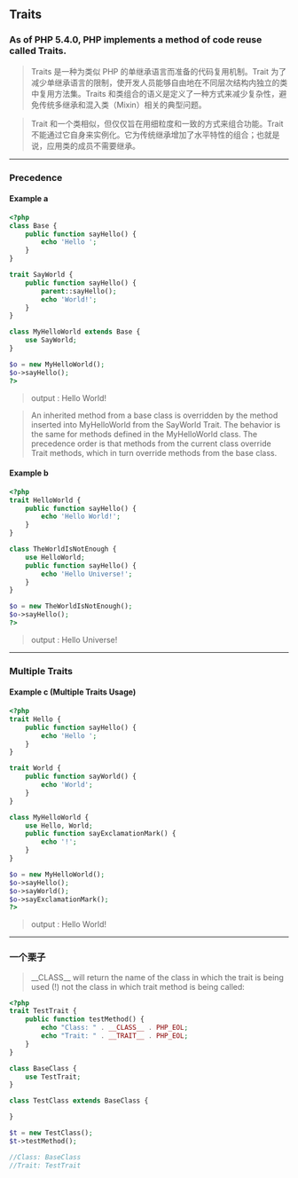 ## Traits

### As of PHP 5.4.0, PHP implements a method of code reuse called Traits.

> Traits 是一种为类似 PHP 的单继承语言而准备的代码复用机制。Trait 为了减少单继承语言的限制，使开发人员能够自由地在不同层次结构内独立的类中复用方法集。Traits 和类组合的语义是定义了一种方式来减少复杂性，避免传统多继承和混入类（Mixin）相关的典型问题。

>  Trait 和一个类相似，但仅仅旨在用细粒度和一致的方式来组合功能。Trait 不能通过它自身来实例化。它为传统继承增加了水平特性的组合；也就是说，应用类的成员不需要继承。

---------------------------------------------------------------------------------------------

### Precedence

#### Example a

```php
<?php
class Base {
    public function sayHello() {
        echo 'Hello ';
    }
}

trait SayWorld {
    public function sayHello() {
        parent::sayHello();
        echo 'World!';
    }
}

class MyHelloWorld extends Base {
    use SayWorld;
}

$o = new MyHelloWorld();
$o->sayHello();
?>
```

> output : Hello World!

> An inherited method from a base class is overridden by the method inserted into MyHelloWorld from the SayWorld Trait. The behavior is the same for methods defined in the MyHelloWorld class. The precedence order is that methods from the current class override Trait methods, which in turn override methods from the base class.

#### Example b

```php
<?php
trait HelloWorld {
    public function sayHello() {
        echo 'Hello World!';
    }
}

class TheWorldIsNotEnough {
    use HelloWorld;
    public function sayHello() {
        echo 'Hello Universe!';
    }
}

$o = new TheWorldIsNotEnough();
$o->sayHello();
?>
```

> output : Hello Universe!

--------------------------------------------------------------------------------------------------------

### Multiple Traits

#### Example c (Multiple Traits Usage)

```php
<?php
trait Hello {
    public function sayHello() {
        echo 'Hello ';
    }
}

trait World {
    public function sayWorld() {
        echo 'World';
    }
}

class MyHelloWorld {
    use Hello, World;
    public function sayExclamationMark() {
        echo '!';
    }
}

$o = new MyHelloWorld();
$o->sayHello();
$o->sayWorld();
$o->sayExclamationMark();
?>
```

> output : Hello World!

-----------------------------------------------------------------------------------

### 一个栗子

> \_\_CLASS\_\_  will return the name of the class in which the trait is being used (!) not the class in which trait method is being called:

```php
<?php
trait TestTrait {
    public function testMethod() {
        echo "Class: " . __CLASS__ . PHP_EOL;
        echo "Trait: " . __TRAIT__ . PHP_EOL;
    }
}

class BaseClass {
    use TestTrait;
}

class TestClass extends BaseClass {

}

$t = new TestClass();
$t->testMethod();

//Class: BaseClass
//Trait: TestTrait
```


